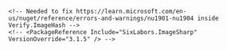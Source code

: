     <!-- Needed to fix https://learn.microsoft.com/en-us/nuget/reference/errors-and-warnings/nu1901-nu1904 inside Verify.ImageHash -->
    <!-- <PackageReference Include="SixLabors.ImageSharp" VersionOverride="3.1.5" /> -->
